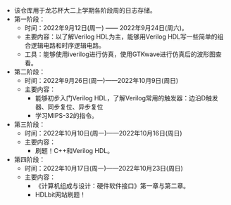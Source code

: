 - 该仓库用于龙芯杯大二上学期各阶段周的日志存储。
- 第一阶段：
  - 时间：2022年9月12日(周一) —— 2022年9月24日(周六)。
  - 主要内容：以了解Verilog HDL为主，能够用Verilog HDL写一些简单的组合逻辑电路和时序逻辑电路。
  - 工具：能够使用iverilog进行仿真，使用GTKwave进行仿真后的波形图查看。
- 第二阶段：
  - 时间：2022年9月26日(周一)——2022年10月9日(周日)
  - 主要内容：
    - 能够初步入门Verilog HDL，了解Verilog常用的触发器：边沿D触发器、同步复位、异步复位
    - 学习MIPS-32的指令。
- 第三阶段：
  - 时间：2022年10月10日(周一)——2022年10月16日(周日)
  - 主要内容：
    - 刷题！C++和Verilog HDL。
- 第四阶段：
  - 时间：2022年10月17日(周一)——2022年10月23日(周日)
  - 主要内容：
    - 《计算机组成与设计：硬件软件接口》第一章与第二章。
    - HDLbit网站刷题！